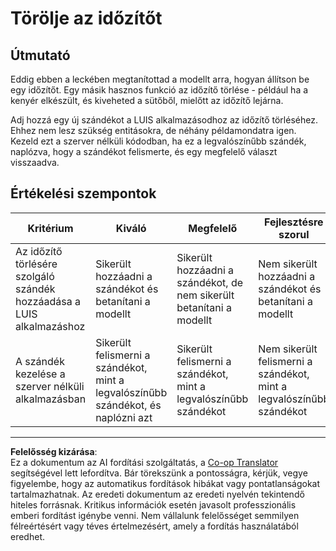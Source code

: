 <!--
CO_OP_TRANSLATOR_METADATA:
{
  "original_hash": "5a7262a0c48dfacdfe1ff91b20bf16fd",
  "translation_date": "2025-08-27T21:07:39+00:00",
  "source_file": "6-consumer/lessons/2-language-understanding/assignment.md",
  "language_code": "hu"
}
-->
# Törölje az időzítőt

## Útmutató

Eddig ebben a leckében megtanítottad a modellt arra, hogyan állítson be egy időzítőt. Egy másik hasznos funkció az időzítő törlése - például ha a kenyér elkészült, és kiveheted a sütőből, mielőtt az időzítő lejárna.

Adj hozzá egy új szándékot a LUIS alkalmazásodhoz az időzítő törléséhez. Ehhez nem lesz szükség entitásokra, de néhány példamondatra igen. Kezeld ezt a szerver nélküli kódodban, ha ez a legvalószínűbb szándék, naplózva, hogy a szándékot felismerte, és egy megfelelő választ visszaadva.

## Értékelési szempontok

| Kritérium | Kiváló | Megfelelő | Fejlesztésre szorul |
| --------- | ------- | --------- | ------------------- |
| Az időzítő törlésére szolgáló szándék hozzáadása a LUIS alkalmazáshoz | Sikerült hozzáadni a szándékot és betanítani a modellt | Sikerült hozzáadni a szándékot, de nem sikerült betanítani a modellt | Nem sikerült hozzáadni a szándékot és betanítani a modellt |
| A szándék kezelése a szerver nélküli alkalmazásban | Sikerült felismerni a szándékot, mint a legvalószínűbb szándékot, és naplózni azt | Sikerült felismerni a szándékot, mint a legvalószínűbb szándékot | Nem sikerült felismerni a szándékot, mint a legvalószínűbb szándékot |

---

**Felelősség kizárása**:  
Ez a dokumentum az AI fordítási szolgáltatás, a [Co-op Translator](https://github.com/Azure/co-op-translator) segítségével lett lefordítva. Bár törekszünk a pontosságra, kérjük, vegye figyelembe, hogy az automatikus fordítások hibákat vagy pontatlanságokat tartalmazhatnak. Az eredeti dokumentum az eredeti nyelvén tekintendő hiteles forrásnak. Kritikus információk esetén javasolt professzionális emberi fordítást igénybe venni. Nem vállalunk felelősséget semmilyen félreértésért vagy téves értelmezésért, amely a fordítás használatából eredhet.